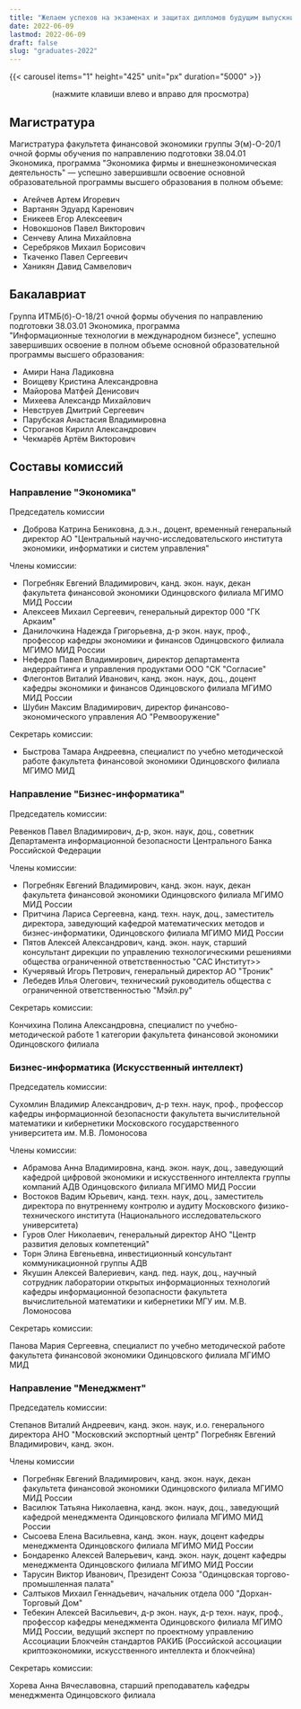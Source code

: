 ```yaml
---
title: "Желаем успехов на экзаменах и защитах дипломов будущим выпускникам Финэка МГИМО 2022 года"
date: 2022-06-09
lastmod: 2022-06-09
draft: false
slug: "graduates-2022"
---
```


{{< carousel items="1" height="425" unit="px" duration="5000" >}}

<center>

(нажмите клавиши влево и вправо для просмотра)

</center>

## Магистратура

Магистратура факультета финансовой экономики группы Э(м)-О-20/1 очной формы обучения
по направлению подготовки 38.04.01 Экономика, программа "Экономика фирмы и
внешнеэкономическая деятельность" — успешно завершившли освоение
основной образовательной программы высшего образования в полном объеме:

- Агейчев Артем Игоревич
- Вартанян Эдуард Каренович
- Еникеев Егор Алексеевич
- Новокшонов Павел Викторович
- Сенчеву Алина Михайловна
- Серебряков Михаил Борисович
- Ткаченко Павел Сергеевич
- Ханикян Давид Самвелович

## Бакалавриат

Группа ИТМБ(б)-О-18/21 очной формы обучения по направлению подготовки 38.03.01 Экономика, программа  
"Информационные технологии в международном бизнесе", успешно завершивших освоение
в полном объеме основной образовательной программы высшего образования:

- Амири Нана Ладиковна
- Воищеву Кристина Александровна
- Майорова Матфей Денисович
- Михеева Александр Михайлович
- Невструев Дмитрий Сергеевич
- Парубская Анастасия Владимировна
- Строганов Кирилл Александрович
- Чекмарёв Артём Викторович

## Составы комиссий

### Направление "Экономика"

Председатель комиссии

- Доброва Катрина Бениковна, д.э.н., доцент, временный генеральный директор АО "Центральный научно-исследовательского института экономики, информатики и систем управления"

Члены комиссии:

- Погребняк Евгений Владимирович, канд. экон. наук, декан факультета финансовой экономики Одинцовского филиала МГИМО МИД России
- Алексеев Михаил Сергеевич, генеральный директор 000 "ГК Аркаим"
- Данилочкина Надежда Григорьевна, д-р экон. наук, проф., профессор кафедры экономики и финансов Одинцовского филиала МГИМО МИД России
- Нефедов Павел Владимирович, директор департамента андеррайтинга и управления продуктами ООО "СК "Согласие"
- Флегонтов Виталий Иванович, канд. экон. наук, доц., доцент кафедры экономики и финансов Одинцовского филиала МГИМО МИД России
- Шубин Максим Владимирович, директор финансово-экономического управления АО "Ремвооружение"

Секретарь комиссии:

- Быстрова Тамара Андреевна, специалист по учебно методической работе факультета финансовой экономики Одинцовского филиала МГИМО МИД

### Направление "Бизнес-информатика"

Председатель комиссии:

Ревенков Павел Владимирович, д-р, экон. наук, доц., советник Департамента информационной безопасности Центрального Банка
Российской Федерации

Члены комиссии:

- Погребняк Евгений Владимирович, канд. экон. наук, декан факультета финансовой экономики Одинцовского филиала МГИМО МИД России
- Притчина Лариса Сергеевна, канд. техн. наук, доц., заместитель директора, заведующий кафедрой математических методов и бизнес-информатики, Одинцовского филиала МГИМО МИД России
- Пятов Алексей Александрович, канд. экон. наук, старший консультант дирекции по управлению технологическими решениями общества ограниченной ответственностью "САС Институт>>
- Кучерявый Игорь Петрович, генеральный директор АО "Троник"
- Лебедев Илья Олегович, технический руководитель общества с ограниченной ответственностью
  "Мэйл.ру"

Секретарь комиссии:

Кончихина Полина Александровна, специалист по учебно-методической работе 1 категории факультета финансовой экономики Одинцовского филиала

### Бизнес-информатика (Искусственный интеллект)

Председатель комиссии:

Сухомлин Владимир Александрович, д-р техн. наук, проф., профессор кафедры информационной безопасности факультета вычислительной математики и кибернетики Московского государственного университета им. М.В. Ломоносова

Члены комиссии:

- Абрамова Анна Владимировна, канд. экон. наук, доц., заведующий кафедрой цифровой экономики и искусственного интеллекта группы компаний АДВ Одинцовского филиала МГИМО МИД России
- Востоков Вадим Юрьевич, канд. техн. наук, доц., заместитель директора по внутреннему контролю и аудиту Московского физико-технического института
  (Национального исследовательского университета)
- Гуров Олег Николаевич, генеральный директор АНО "Центр развития деловых компетенций"
- Торн Элина Евгеньевна, инвестиционный консультант коммуникационной группы АДВ
- Якушин Алексей Валериевич, канд. пед. наук, доц., научный сотрудник лаборатории открытых информационных технологий кафедры информационной безопасности факультета вычислительной математики и кибернетики МГУ им. М.В. Ломоносова

Секретарь комиссии:

Панова Мария Сергеевна, специалист по учебно методической работе факультета финансовой экономики Одинцовского филиала МГИМО МИД

### Направление "Менеджмент"

Председатель комиссии:

Степанов Виталий Андреевич, канд. экон. наук, и.о. генерального директора АНО "Московский экспортный центр" Погребняк Евгений Владимирович, канд. экон.

Члены комиссии

- Погребняк Евгений Владимирович, канд. экон. наук, декан факультета финансовой экономики Одинцовского филиала МГИМО МИД России
- Василюк Татьяна Николаевна, канд. экон. наук, доц., заведующий кафедрой менеджмента Одинцовского филиала МГИМО МИД России
- Сысоева Елена Васильевна, канд. экон. наук, доцент кафедры менеджмента Одинцовского филиала МГИМО МИД России
- Бондаренко Алексей Валерьевич, канд. экон. наук, доцент кафедры менеджмента Одинцовского филиала МГИМО МИД России
- Тарусин Виктор Иванович, Президент Союза "Одинцовская торгово-промышленная палата"
- Салтыков Михаил Геннадьевич, начальник отдела 000 "Дорхан-Торговый Дом"
- Тебекин Алексей Васильевич, д-р экон. наук, д-р техн. наук, проф., профессор кафедры менеджмента Одинцовского филиала МГИМО МИД России, ведущий эксперт по проектному управлению Ассоциации Блокчейн стандартов РАКИБ (Российской ассоциации криптоэкономики, искусственного интеллекта и блокчейна)

Секретарь комиссии:

Хорева Анна Вячеславовна, старший преподаватель кафедры менеджмента Одинцовского филиала
